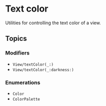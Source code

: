# Text color

Utilities for controlling the text color of a view.

## Topics

### Modifiers

- ``View/textColor(_:)``
- ``View/textColor(_:darkness:)``

### Enumerations

- ``Color``
- ``ColorPalette``

